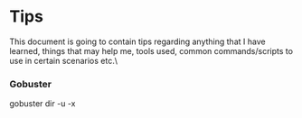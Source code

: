 # Tips
This document is going to contain tips regarding anything that I have learned, things that may help me, tools used, common commands/scripts to use in certain scenarios etc.\


### Gobuster
gobuster dir -u <url> -x <script extensions> -w /usr/share/wordlists/dirbuster/directory-list-2.3-medium.txt
gobuster dir -u http://10.10.14.16 -x sh,php,html,txt,zip,bak-w /usr/share/wordlists/dirbuster/directory-list-2.3-medium.txt

### Dirb






## Privilege Escalation

What is privilege escalation? It's the exploitation of a vulnerability, design flaw, or configuration oversight in an operating system or application to gain unauthorized access to resources that are usually restricted from the users.

### Linux Privilege Escalation

https://tryhackme.com/room/linprivesc

Here are some good tools to install and use:
https://github.com/carlospolop/PEASS-ng/tree/master/linPEAS
https://github.com/rebootuser/LinEnum
https://github.com/diego-treitos/linux-smart-enumeration

You can install these on the target machine by by using wget from the /tmp directory....at least thats where I see alot of people installing it to.

#### Kernel Exploits
The kernel on Linux systems manages the communication between components such as the memory on the system and applications. This critical function requires the kernel to have specific privileges; thus, a successful exploit will potentially lead to root privileges.

The Kernel exploit methodology is simple...\
Identify the kernel version\
Search and find an exploit code for the kernel version of the target system\
Run the exploit \ 

Notes: You may need to use SimpleHTTPServer in python to transfer the exploit from your machine to the target machine

#### Sudo
Any user can check its current situation related to root privileges using the 'sudo -l' command. \
https://gtfobins.github.io/ is a valuable source that provides information on how any program, on which you may have sudo rights, can be used.

#### SUID
Much of Linux privilege controls rely on controlling the users and files interactions. This is done with permissions.



#### Cron Jobs
Cron jobs are used to run scripts or binaries at specific times. By default, they run with the privilege of their owners and not the current user. While properly configured cron jobs are not inherently vulnerable, they can provide a privilege escalation vector under some conditions. The idea is quite simple; if there is a scheduled task that runs with root privileges and we can change the script that will be run, then our script will run with root privileges. \

Any user can read the file keeping system-wide cron jobs under /etc/crontab





#### Windows Privilege Escalation

